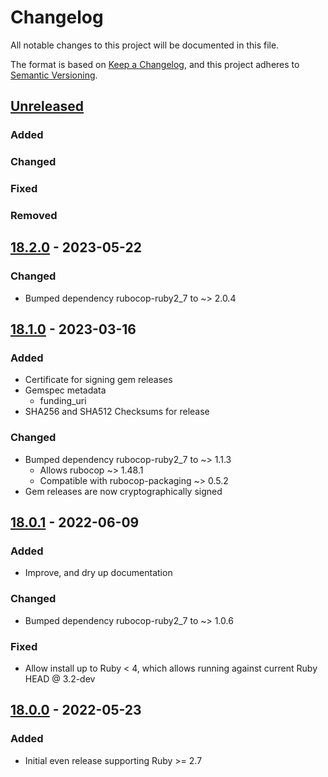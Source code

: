 # Changelog
All notable changes to this project will be documented in this file.

The format is based on [Keep a Changelog](https://keepachangelog.com/en/1.0.0/),
and this project adheres to [Semantic Versioning](https://semver.org/spec/v2.0.0.html).

## [Unreleased]
### Added
### Changed
### Fixed
### Removed

## [18.2.0] - 2023-05-22
### Changed
- Bumped dependency rubocop-ruby2_7 to ~> 2.0.4

## [18.1.0] - 2023-03-16
### Added
- Certificate for signing gem releases
- Gemspec metadata
    - funding_uri
- SHA256 and SHA512 Checksums for release
### Changed
- Bumped dependency rubocop-ruby2_7 to ~> 1.1.3
    - Allows rubocop ~> 1.48.1
    - Compatible with rubocop-packaging ~> 0.5.2
- Gem releases are now cryptographically signed

## [18.0.1] - 2022-06-09
### Added
- Improve, and dry up documentation
### Changed
- Bumped dependency rubocop-ruby2_7 to ~> 1.0.6
### Fixed
- Allow install up to Ruby < 4, which allows running against current Ruby HEAD @ 3.2-dev

## [18.0.0] - 2022-05-23
### Added
- Initial even release supporting Ruby >= 2.7

[Unreleased]: https://github.com/rubocop-lts/rubocop-lts/compare/v18.2.0...HEAD
[18.2.0]: https://github.com/rubocop-lts/rubocop-lts/compare/v18.1.0...v18.2.0
[18.1.0]: https://github.com/rubocop-lts/rubocop-lts/compare/v18.0.1...v18.1.0
[18.0.1]: https://github.com/rubocop-lts/rubocop-lts/compare/v18.0.0...v18.0.1
[18.0.0]: https://gitlab.com/rubocop-lts/rubocop-lts/-/tags/v18.0.0
